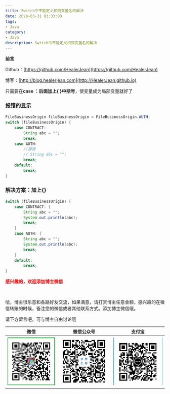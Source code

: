 ```yaml
---
title: Switch中不能定义相同变量名的解决
date: 2020-03-31 03:33:00
tags: 
- Java
category: 
- Java
description: Switch中不能定义相同变量名的解决
---
```






**前言**     

 Github：[https://github.com/HealerJean](https://github.com/HealerJean)         

 博客：[http://blog.healerjean.com](http://HealerJean.github.io)    



只需要在**case ：**后面加上**{ }中括号**，使变量成为局部变量就好了





### 报错的显示



```java
FileBusinessOrigin fileBusinessOrigin = FileBusinessOrigin.AUTH;
switch (fileBusinessOrigin) {
    case CONTRACT:
        String abc = "";
        break;
    case AUTH:
        //报错
        // String abc = "";
        break;
    default:
        break;
}
```



### 解决方案：加上{}



```java
switch (fileBusinessOrigin) {
    case CONTRACT: {
        String abc = "";
        System.out.println(abc);
        break;
    }
    case AUTH: {
        String abc = "";
        System.out.println(abc);
        break;
    }
    default:
        break;
}
```








  **<font  color="red">感兴趣的，欢迎添加博主微信 </font>**       

​    

哈，博主很乐意和各路好友交流，如果满意，请打赏博主任意金额，感兴趣的在微信转账的时候，备注您的微信或者其他联系方式。添加博主微信哦。    

请下方留言吧。可与博主自由讨论哦   



|微信 | 微信公众号|支付宝|
|:-------:|:-------:|:------:|
| ![微信](https://raw.githubusercontent.com/HealerJean/HealerJean.github.io/master/assets/img/tctip/weixin.jpg)|![微信公众号](https://raw.githubusercontent.com/HealerJean/HealerJean.github.io/master/assets/img/my/qrcode_for_gh_a23c07a2da9e_258.jpg)|![支付宝](https://raw.githubusercontent.com/HealerJean/HealerJean.github.io/master/assets/img/tctip/alpay.jpg) |



<link rel="stylesheet" href="https://unpkg.com/gitalk/dist/gitalk.css">

<script src="https://unpkg.com/gitalk@latest/dist/gitalk.min.js"></script> 
<div id="gitalk-container"></div>    
 <script type="text/javascript">
    var gitalk = new Gitalk({
		clientID: `1d164cd85549874d0e3a`,
		clientSecret: `527c3d223d1e6608953e835b547061037d140355`,
		repo: `HealerJean.github.io`,
		owner: 'HealerJean',
		admin: ['HealerJean'],
		id: 'rFPCn9AHIpTGd04X',
    });
    gitalk.render('gitalk-container');
</script> 

